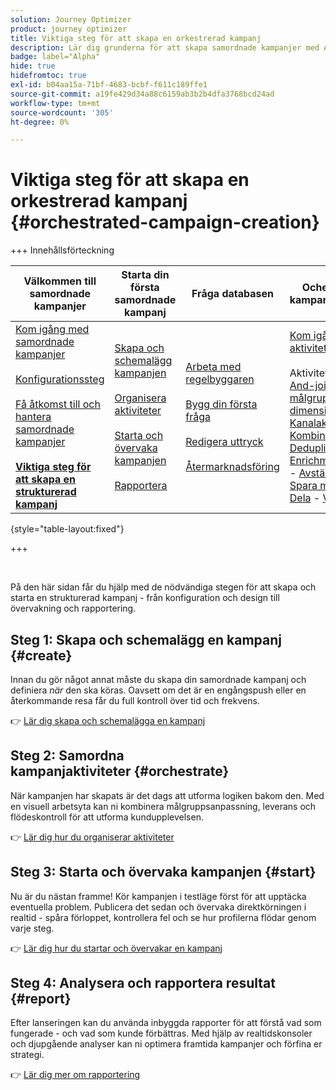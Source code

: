 ```yaml
---
solution: Journey Optimizer
product: journey optimizer
title: Viktiga steg för att skapa en orkestrerad kampanj
description: Lär dig grunderna för att skapa samordnade kampanjer med Adobe Journey Optimizer
badge: label="Alpha"
hide: true
hidefromtoc: true
exl-id: b04aa15a-71bf-4683-bcbf-f611c189ffe1
source-git-commit: a19fe429d34a88c6159ab3b2b4dfa3768bcd24ad
workflow-type: tm+mt
source-wordcount: '305'
ht-degree: 0%

---
```



# Viktiga steg för att skapa en orkestrerad kampanj {#orchestrated-campaign-creation}

+++ Innehållsförteckning

| Välkommen till samordnade kampanjer | Starta din första samordnade kampanj | Fråga databasen | Ochestrerade kampanjaktiviteter |
|---|---|---|---|
| [Kom igång med samordnade kampanjer](gs-orchestrated-campaigns.md)<br/><br/>[Konfigurationssteg](configuration-steps.md)<br/><br/>[Få åtkomst till och hantera samordnade kampanjer](access-manage-orchestrated-campaigns.md)<br/><br/><b>[Viktiga steg för att skapa en strukturerad kampanj](gs-campaign-creation.md)</b> | [Skapa och schemalägg kampanjen](create-orchestrated-campaign.md)<br/><br/>[Organisera aktiviteter](orchestrate-activities.md)<br/><br/>[Starta och övervaka kampanjen](start-monitor-campaigns.md)<br/><br/>[Rapportera](reporting-campaigns.md) | [Arbeta med regelbyggaren](orchestrated-rule-builder.md)<br/><br/>[Bygg din första fråga](build-query.md)<br/><br/>[Redigera uttryck](edit-expressions.md)<br/><br/>[Återmarknadsföring](retarget.md) | [Kom igång med aktiviteter](activities/about-activities.md)<br/><br/>Aktiviteter:<br/>[And-join](activities/and-join.md) - [Bygg målgrupp](activities/build-audience.md) - [Ändra dimension](activities/change-dimension.md) - [Kanalaktiviteter](activities/channels.md) - [Kombinera](activities/combine.md) - [Deduplicering](activities/deduplication.md) - [Enrichment](activities/enrichment.md) - [Fork](activities/fork.md)  - [Avstämning](activities/reconciliation.md) - [Spara målgrupp](activities/save-audience.md) - [Dela](activities/split.md) - [Vänta](activities/wait.md) |

{style="table-layout:fixed"}

+++

<br/>

På den här sidan får du hjälp med de nödvändiga stegen för att skapa och starta en strukturerad kampanj - från konfiguration och design till övervakning och rapportering.

<!--
<table style="table-layout:fixed"><tr style="border: 0; text-align: center;" >
<td><a href="#create"><img alt="Create & schedule your campaign" src="../../channels/assets/do-not-localize/email.png"></a><br/><a href="#create"><strong>Create & schedule your campaign</strong></a></td>
<td><a href="#orchestrate"><img alt="Orchestrate campaign activities" src="../../channels/assets/do-not-localize/sms.png"></a><br/><a href="#orchestrate"><strong>Orchestrate campaign activities</strong></a></td>
<td><a href="#start"><img alt="Start & monitor your campaign" src="../../channels/assets/do-not-localize/push.png"></a><a href="#start"><strong>Start & monitor your campaign</strong></a></td>
<td><a href="#report"><img alt="Analyze & report on results" src="../../channels/assets/do-not-localize/push.png"></a><a href="#report"><strong>Analyze & report on results</strong></a></td>
</tr></table>-->



## Steg 1: Skapa och schemalägg en kampanj {#create}

Innan du gör något annat måste du skapa din samordnade kampanj och definiera *när* den ska köras. Oavsett om det är en engångspush eller en återkommande resa får du full kontroll över tid och frekvens.

👉 [Lär dig skapa och schemalägga en kampanj](../orchestrated/create-orchestrated-campaign.md)

## Steg 2: Samordna kampanjaktiviteter {#orchestrate}

När kampanjen har skapats är det dags att utforma logiken bakom den. Med en visuell arbetsyta kan ni kombinera målgruppsanpassning, leverans och flödeskontroll för att utforma kundupplevelsen.

👉 [Lär dig hur du organiserar aktiviteter](../orchestrated/orchestrate-activities.md)

## Steg 3: Starta och övervaka kampanjen {#start}

Nu är du nästan framme! Kör kampanjen i testläge först för att upptäcka eventuella problem. Publicera det sedan och övervaka direktkörningen i realtid - spåra förloppet, kontrollera fel och se hur profilerna flödar genom varje steg.

👉 [Lär dig hur du startar och övervakar en kampanj](../orchestrated/start-monitor-campaigns.md)

## Steg 4: Analysera och rapportera resultat {#report}

Efter lanseringen kan du använda inbyggda rapporter för att förstå vad som fungerade - och vad som kunde förbättras. Med hjälp av realtidskonsoler och djupgående analyser kan ni optimera framtida kampanjer och förfina er strategi.

👉 [Lär dig mer om rapportering](../orchestrated/reporting-campaigns.md)
